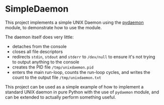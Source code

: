 # SimpleDaemon

This project implements a simple UNIX Daemon using the [pydaemon](https://github.com/mkrzysztofowicz/pydaemon) module, 
to demonstrate how to use the module. 

The daemon itself does very little:
* detaches from the console
* closes all file descriptors
* redirects `stdin`, `stdout` and `stderr` to `/dev/null` to ensure it's not trying to output anything to the console
* creates the PID file `/tmp/unixdaemon.pid`
* enters the main run-loop, counts the run-loop cycles, and writes the count to the output file `/tmp/unixdaemon.txt`

This project can be used as a simple example of how to implement a standard UNIX daemon in pure Python with the use of
`pydaemon` module, and can be extended to actually perform something useful. 
